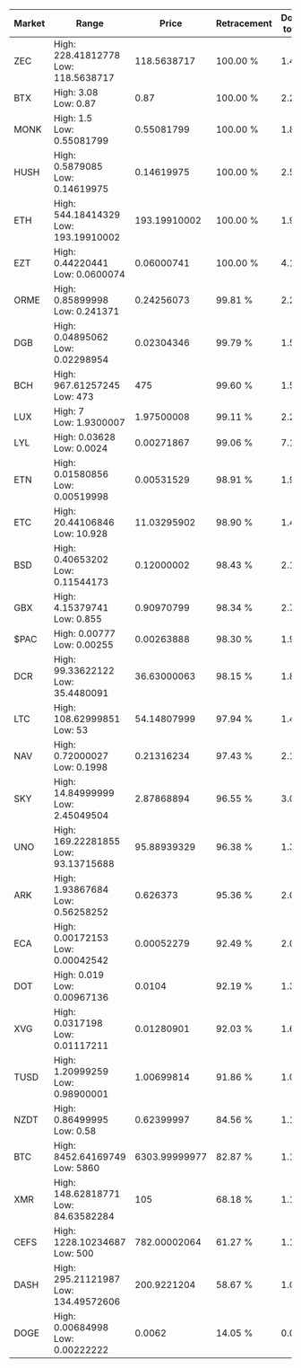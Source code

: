 | Market | Range | Price| Retracement | Doubles to 50% |
| --- | --- | --- | --- | --- |
| ZEC | High: 228.41812778<br />Low: 118.5638717 | 118.5638717 | 100.00 % | 1.46 |
| BTX | High: 3.08<br />Low: 0.87 | 0.87 | 100.00 % | 2.27 |
| MONK | High: 1.5<br />Low: 0.55081799 | 0.55081799 | 100.00 % | 1.86 |
| HUSH | High: 0.5879085<br />Low: 0.14619975 | 0.14619975 | 100.00 % | 2.51 |
| ETH | High: 544.18414329<br />Low: 193.19910002 | 193.19910002 | 100.00 % | 1.91 |
| EZT | High: 0.44220441<br />Low: 0.0600074 | 0.06000741 | 100.00 % | 4.18 |
| ORME | High: 0.85899998<br />Low: 0.241371 | 0.24256073 | 99.81 % | 2.27 |
| DGB | High: 0.04895062<br />Low: 0.02298954 | 0.02304346 | 99.79 % | 1.56 |
| BCH | High: 967.61257245<br />Low: 473 | 475 | 99.60 % | 1.52 |
| LUX | High: 7<br />Low: 1.9300007 | 1.97500008 | 99.11 % | 2.26 |
| LYL | High: 0.03628<br />Low: 0.0024 | 0.00271867 | 99.06 % | 7.11 |
| ETN | High: 0.01580856<br />Low: 0.00519998 | 0.00531529 | 98.91 % | 1.98 |
| ETC | High: 20.44106846<br />Low: 10.928 | 11.03295902 | 98.90 % | 1.42 |
| BSD | High: 0.40653202<br />Low: 0.11544173 | 0.12000002 | 98.43 % | 2.17 |
| GBX | High: 4.15379741<br />Low: 0.855 | 0.90970799 | 98.34 % | 2.75 |
| $PAC | High: 0.00777<br />Low: 0.00255 | 0.00263888 | 98.30 % | 1.96 |
| DCR | High: 99.33622122<br />Low: 35.4480091 | 36.63000063 | 98.15 % | 1.84 |
| LTC | High: 108.62999851<br />Low: 53 | 54.14807999 | 97.94 % | 1.49 |
| NAV | High: 0.72000027<br />Low: 0.1998 | 0.21316234 | 97.43 % | 2.16 |
| SKY | High: 14.84999999<br />Low: 2.45049504 | 2.87868894 | 96.55 % | 3.00 |
| UNO | High: 169.22281855<br />Low: 93.13715688 | 95.88939329 | 96.38 % | 1.37 |
| ARK | High: 1.93867684<br />Low: 0.56258252 | 0.626373 | 95.36 % | 2.00 |
| ECA | High: 0.00172153<br />Low: 0.00042542 | 0.00052279 | 92.49 % | 2.05 |
| DOT | High: 0.019<br />Low: 0.00967136 | 0.0104 | 92.19 % | 1.38 |
| XVG | High: 0.0317198<br />Low: 0.01117211 | 0.01280901 | 92.03 % | 1.67 |
| TUSD | High: 1.20999259<br />Low: 0.98900001 | 1.00699814 | 91.86 % | 1.09 |
| NZDT | High: 0.86499995<br />Low: 0.58 | 0.62399997 | 84.56 % | 1.16 |
| BTC | High: 8452.64169749<br />Low: 5860 | 6303.99999977 | 82.87 % | 1.14 |
| XMR | High: 148.62818771<br />Low: 84.63582284 | 105 | 68.18 % | 1.11 |
| CEFS | High: 1228.10234687<br />Low: 500 | 782.00002064 | 61.27 % | 1.10 |
| DASH | High: 295.21121987<br />Low: 134.49572606 | 200.9221204 | 58.67 % | 1.07 |
| DOGE | High: 0.00684998<br />Low: 0.00222222 | 0.0062 | 14.05 % | 0.00 |
